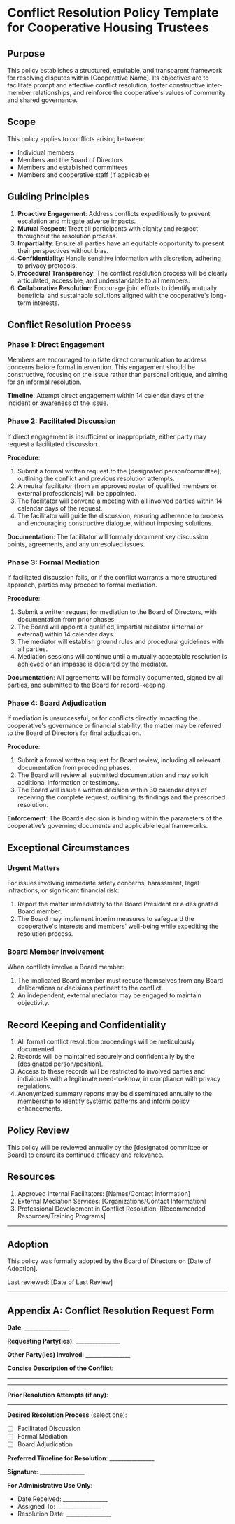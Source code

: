 # Conflict Resolution Policy Template for Cooperative Housing Trustees

## Purpose
This policy establishes a structured, equitable, and transparent framework for resolving disputes within [Cooperative Name]. Its objectives are to facilitate prompt and effective conflict resolution, foster constructive inter-member relationships, and reinforce the cooperative's values of community and shared governance.

## Scope
This policy applies to conflicts arising between:
-   Individual members
-   Members and the Board of Directors
-   Members and established committees
-   Members and cooperative staff (if applicable)

## Guiding Principles
1.  **Proactive Engagement**: Address conflicts expeditiously to prevent escalation and mitigate adverse impacts.
2.  **Mutual Respect**: Treat all participants with dignity and respect throughout the resolution process.
3.  **Impartiality**: Ensure all parties have an equitable opportunity to present their perspectives without bias.
4.  **Confidentiality**: Handle sensitive information with discretion, adhering to privacy protocols.
5.  **Procedural Transparency**: The conflict resolution process will be clearly articulated, accessible, and understandable to all members.
6.  **Collaborative Resolution**: Encourage joint efforts to identify mutually beneficial and sustainable solutions aligned with the cooperative's long-term interests.

## Conflict Resolution Process

### Phase 1: Direct Engagement
Members are encouraged to initiate direct communication to address concerns before formal intervention. This engagement should be constructive, focusing on the issue rather than personal critique, and aiming for an informal resolution.

**Timeline**: Attempt direct engagement within 14 calendar days of the incident or awareness of the issue.

### Phase 2: Facilitated Discussion
If direct engagement is insufficient or inappropriate, either party may request a facilitated discussion.

**Procedure**:
1.  Submit a formal written request to the [designated person/committee], outlining the conflict and previous resolution attempts.
2.  A neutral facilitator (from an approved roster of qualified members or external professionals) will be appointed.
3.  The facilitator will convene a meeting with all involved parties within 14 calendar days of the request.
4.  The facilitator will guide the discussion, ensuring adherence to process and encouraging constructive dialogue, without imposing solutions.

**Documentation**: The facilitator will formally document key discussion points, agreements, and any unresolved issues.

### Phase 3: Formal Mediation
If facilitated discussion fails, or if the conflict warrants a more structured approach, parties may proceed to formal mediation.

**Procedure**:
1.  Submit a written request for mediation to the Board of Directors, with documentation from prior phases.
2.  The Board will appoint a qualified, impartial mediator (internal or external) within 14 calendar days.
3.  The mediator will establish ground rules and procedural guidelines with all parties.
4.  Mediation sessions will continue until a mutually acceptable resolution is achieved or an impasse is declared by the mediator.

**Documentation**: All agreements will be formally documented, signed by all parties, and submitted to the Board for record-keeping.

### Phase 4: Board Adjudication
If mediation is unsuccessful, or for conflicts directly impacting the cooperative's governance or financial stability, the matter may be referred to the Board of Directors for final adjudication.

**Procedure**:
1.  Submit a formal written request for Board review, including all relevant documentation from preceding phases.
2.  The Board will review all submitted documentation and may solicit additional information or testimony.
3.  The Board will issue a written decision within 30 calendar days of receiving the complete request, outlining its findings and the prescribed resolution.

**Enforcement**: The Board’s decision is binding within the parameters of the cooperative’s governing documents and applicable legal frameworks.

## Exceptional Circumstances

### Urgent Matters
For issues involving immediate safety concerns, harassment, legal infractions, or significant financial risk:
1.  Report the matter immediately to the Board President or a designated Board member.
2.  The Board may implement interim measures to safeguard the cooperative's interests and members' well-being while expediting the resolution process.

### Board Member Involvement
When conflicts involve a Board member:
1.  The implicated Board member must recuse themselves from any Board deliberations or decisions pertinent to the conflict.
2.  An independent, external mediator may be engaged to maintain objectivity.

## Record Keeping and Confidentiality

1.  All formal conflict resolution proceedings will be meticulously documented.
2.  Records will be maintained securely and confidentially by the [designated person/position].
3.  Access to these records will be restricted to involved parties and individuals with a legitimate need-to-know, in compliance with privacy regulations.
4.  Anonymized summary reports may be disseminated annually to the membership to identify systemic patterns and inform policy enhancements.

## Policy Review
This policy will be reviewed annually by the [designated committee or Board] to ensure its continued efficacy and relevance.

## Resources

1.  Approved Internal Facilitators: [Names/Contact Information]
2.  External Mediation Services: [Organizations/Contact Information]
3.  Professional Development in Conflict Resolution: [Recommended Resources/Training Programs]

---

## Adoption
This policy was formally adopted by the Board of Directors on [Date of Adoption].

Last reviewed: [Date of Last Review]

---

## Appendix A: Conflict Resolution Request Form

**Date**: ________________

**Requesting Party(ies)**: ________________

**Other Party(ies) Involved**: ________________

**Concise Description of the Conflict**:
________________
________________

**Prior Resolution Attempts (if any)**:
________________

**Desired Resolution Process** (select one):
- [ ] Facilitated Discussion
- [ ] Formal Mediation
- [ ] Board Adjudication

**Preferred Timeline for Resolution**: ________________

**Signature**: ________________

**For Administrative Use Only**:
- Date Received: ________________
- Assigned To: ________________
- Resolution Date: ________________


